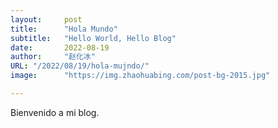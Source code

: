 ```yaml
---
layout:     post 
title:      "Hola Mundo"
subtitle:   "Hello World, Hello Blog"
date:       2022-08-19
author:     "赵化冰"
URL: "/2022/08/19/hola-mujndo/"
image:      "https://img.zhaohuabing.com/post-bg-2015.jpg"

---
```

Bienvenido a mi blog.